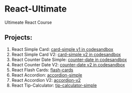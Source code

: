 # React-Ultimate
Ultimeate React Course

## Projects:
1. React Simple Card: [card-simple v1 in codesandbox](https://codesandbox.io/s/blazing-leftpad-cx722x?file=/src/index.js)
2. React Simple Card V2: [card-simple v2 in codesandbox](https://codesandbox.io/s/card-simple-qclwpm)
3. React Counter Date Simple: [counter-date in codesandbox](https://codesandbox.io/s/counterdate-simple-ncvp9y?file=/src/App.js)
4. React Counter Date V2: [counter-date v2 in codesandbox](https://codesandbox.io/s/counterdate-simple-v2-rq8nq7?file=/src/App.js)
5. React Flash Cards: [flash-cards](https://codesandbox.io/s/flash-cards-vf4rfw?file=/src/App.js)
6. React Accordion: [accordion-simple](https://codesandbox.io/s/accordion-simple-tx2vgs)
7. React Accordion V2: [accordion-v2](https://codesandbox.io/s/accordion-simple-v2-mlcxk2)
8. React Tip-Calculator: [tip-calculator-simple](https://codesandbox.io/s/tip-calculator-clr2k7)
